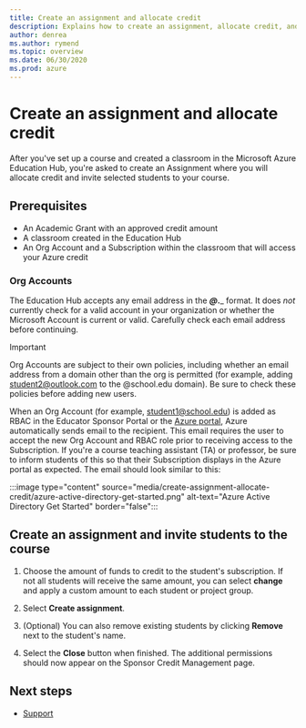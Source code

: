 ```yaml
---
title: Create an assignment and allocate credit
description: Explains how to create an assignment, allocate credit, and invite students to a course in the Azure Education Hub.
author: denrea
ms.author: rymend
ms.topic: overview
ms.date: 06/30/2020
ms.prod: azure
---
```


# Create an assignment and allocate credit

After you've set up a course and created a classroom in the Microsoft Azure Education Hub, you're asked to create an Assignment where you will allocate credit and invite selected students to your course.

## Prerequisites

- An Academic Grant with an approved credit amount
- A classroom created in the Education Hub
- An Org Account and a Subscription within the classroom that will access your Azure credit

### Org Accounts

The Education Hub accepts any email address in the _____@___.___ format. It
does *not* currently check for a valid account in your organization or whether the
Microsoft Account is current or valid. Carefully check each email address before
continuing.

> [!IMPORTANT] 
> Org Accounts are subject to their own policies, including whether an email
address from a domain other than the org is permitted (for example, adding
student2@outlook.com to the @school.edu domain). Be sure to check these
policies before adding new users.

When an Org Account (for example, student1@school.edu) is added as RBAC in the
Educator Sponsor Portal or the [Azure portal](https://portal.azure.com), Azure automatically sends email to the recipient. This email requires the user to accept the new Org Account and RBAC role prior to receiving access to the Subscription. If you're a course teaching assistant (TA) or professor, be sure to inform students of this so that their Subscription displays in the Azure portal as expected. The email should look similar to this:

:::image type="content" source="media/create-assignment-allocate-credit/azure-active-directory-get-started.png" alt-text="Azure Active Directory Get Started" border="false":::

## Create an assignment and invite students to the course

1. Choose the amount of funds to credit to the student's subscription. If not all students will receive the same amount, you can select **change** and apply a custom amount to each student or project group.

1. Select **Create assignment**.
1. (Optional) You can also remove existing students by clicking **Remove** next to the student's name.
1. Select the **Close** button when finished. The additional permissions should now appear on the Sponsor Credit Management page.

## Next steps

- [Support](educator-service-desk.md)
